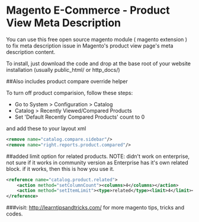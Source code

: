 Magento E-Commerce - Product View Meta Description
===================================================

You can use this free open source magento module ( magento extension ) to fix meta description issue in Magento's product view page's meta description content.

To install, just download the code and drop at the base root of your website installation (usually public_html/ or http_docs/)

##Also includes product compare override helper

To turn off product comparision, follow these steps:

- Go to System > Configuration > Catalog
- Catalog > Recently Viewed/Compared Products
- Set 'Default Recently Compared Products' count to 0

and add these to your layout xml

```xml
<remove name="catalog.compare.sidebar"/>
<remove name="right.reports.product.compared"/>
```

##added limit option for related products.
NOTE: didn't work on enterprise, not sure if it works in community version as Enterprise has it's own related block.
if it works, then this is how you use it.

```xml
<reference name="catalog.product.related">
	<action method="setColumnCount"><columns>4</columns></action>
	<action method="setItemLimit"><type>related</type><limit>4</limit></action>
</reference>
```

###visit: http://learntipsandtricks.com/ for more magento tips, tricks and codes.